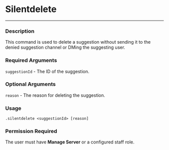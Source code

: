 # Silentdelete
---
### Description
This command is used to delete a suggestion without sending it to the denied suggestion channel or DMing the suggesting user.
### Required Arguments
`suggestionId` - The ID of the suggestion.
### Optional Arguments
`reason` - The reason for deleting the suggestion.
### Usage
```
.silentdelete <suggestionId> [reason]
```
### Permission Required
The user must have **Manage Server** or a configured staff role.
